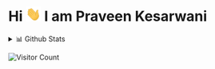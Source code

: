 # Hi <img src="https://raw.githubusercontent.com/ABSphreak/ABSphreak/master/gifs/Hi.gif" width="30px"> I am Praveen Kesarwani

<details>
<summary>📊 Github Stats</summary>

<p align="center"> <img src="https://github-readme-stats.vercel.app/api?username=praveenkesarwanigl&show_icons=true&theme=gotham" alt="Praveen Kesarwani| Stats" />

</details>


 ![Visitor Count](https://profile-counter.glitch.me/{praveenkesarwanigl}/count.svg)
